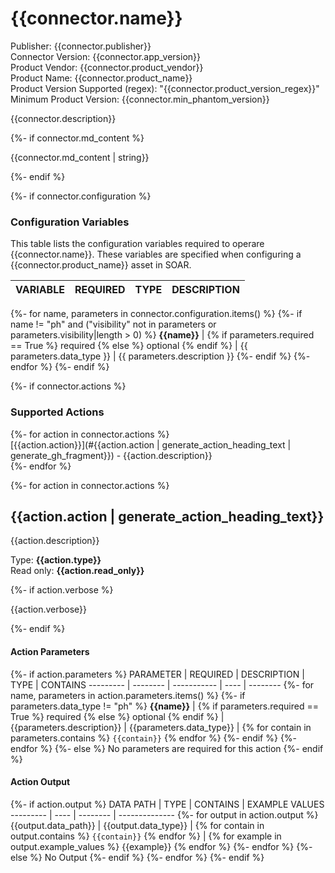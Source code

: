 [comment]: # "Auto-generated SOAR connector documentation"
# {{connector.name}}

Publisher: {{connector.publisher}}  
Connector Version: {{connector.app_version}}  
Product Vendor: {{connector.product_vendor}}  
Product Name: {{connector.product_name}}  
Product Version Supported (regex): "{{connector.product_version_regex}}"  
Minimum Product Version: {{connector.min_phantom_version}}  

{{connector.description}}

{%- if connector.md_content %}

{{connector.md_content | string}}

{%- endif %}

{%- if connector.configuration %}

### Configuration Variables
This table lists the configuration variables required to operare {{connector.name}}. These variables are specified when configuring a {{connector.product_name}} asset in SOAR.

VARIABLE | REQUIRED | TYPE | DESCRIPTION
-------- | -------- | ---- | -----------
{%- for name, parameters in connector.configuration.items() %}
{%- if name != "ph" and ("visibility" not in parameters or parameters.visibility|length > 0) %}
**{{name}}** | {% if parameters.required == True %} required {% else %} optional {% endif %} | {{ parameters.data_type }} | {{ parameters.description }}
{%- endif %}
{%- endfor %}
{%- endif %}

{%- if connector.actions %}

### Supported Actions
{%- for action in connector.actions %}  
[{{action.action}}](#{{action.action | generate_action_heading_text | generate_gh_fragment}}) - {{action.description}}  
{%- endfor %}

{%- for action in connector.actions %}  

## {{action.action | generate_action_heading_text}}
{{action.description}}

Type: **{{action.type}}**  
Read only: **{{action.read_only}}**  

{%- if action.verbose %}

{{action.verbose}}

{%- endif %}

#### Action Parameters
{%- if action.parameters %}
PARAMETER | REQUIRED | DESCRIPTION | TYPE | CONTAINS
--------- | -------- | ----------- | ---- | --------
{%- for name, parameters in action.parameters.items() %}
{%- if parameters.data_type != "ph" %}
**{{name}}** | {% if parameters.required == True %} required {% else %} optional {% endif %} | {{parameters.description}} | {{parameters.data_type}} | {% for contain in parameters.contains %} `{{contain}}` {% endfor %}
{%- endif %}
{%- endfor %}
{%- else %}
No parameters are required for this action
{%- endif %}

#### Action Output
{%- if action.output %}
DATA PATH | TYPE | CONTAINS | EXAMPLE VALUES
--------- | ---- | -------- | --------------
{%- for output in action.output %}
{{output.data_path}} | {{output.data_type}} | {% for contain in output.contains %} `{{contain}}` {% endfor %} |  {% for example in output.example_values %} {{example}} {% endfor %}
{%- endfor %}
{%- else %}
No Output
{%- endif %}
{%- endfor %}
{%- endif %}
